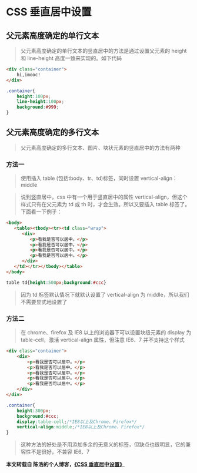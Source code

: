 # CSS 垂直居中设置

## 父元素高度确定的单行文本

> 父元素高度确定的单行文本的竖直居中的方法是通过设置父元素的 height 和 line-height 高度一致来实现的。如下代码

```html
<div class="container">
    hi,imooc!
</div>
```

```css
.container{
    height:100px;
    line-height:100px;
    background:#999;
}
```

## 父元素高度确定的多行文本

> 父元素高度确定的多行文本、图片、块状元素的竖直居中的方法有两种

### 方法一

> 使用插入 table (包括tbody、tr、td)标签，同时设置 vertical-align：middle

> 说到竖直居中，css 中有一个用于竖直居中的属性 vertical-align，但这个样式只有在父元素为 td 或 th 时，才会生效。所以又要插入 table 标签了。下面看一下例子：

```html
<body>
   <table><tbody><tr><td class="wrap">
      <div>
         <p>看我是否可以居中。</p>
         <p>看我是否可以居中。</p>
         <p>看我是否可以居中。</p>
         <p>看我是否可以居中。</p>
      </div>
   </td></tr></tbody></table>
</body>
```

```css
table td{height:500px;background:#ccc}
```

> 因为 td 标签默认情况下就默认设置了 vertical-align 为 middle，所以我们不需要显式地设置了

### 方法二

> 在 chrome、firefox 及 IE8 以上的浏览器下可以设置块级元素的 display 为 table-cell，激活 vertical-align 属性，但注意 IE6、7 并不支持这个样式

```html
<div class="container">
    <div>
        <p>看我是否可以居中。</p>
        <p>看我是否可以居中。</p>
        <p>看我是否可以居中。</p>
        <p>看我是否可以居中。</p>
        <p>看我是否可以居中。</p>
    </div>
</div>
```

```css
.container{
    height:300px;
    background:#ccc;
    display:table-cell;/*IE8以上及Chrome、Firefox*/
    vertical-align:middle;/*IE8以上及Chrome、Firefox*/
}
```

> 这种方法的好处是不用添加多余的无意义的标签，但缺点也很明显，它的兼容性不是很好，不兼容 IE6、7

**本文转载自 陈浩的个人博客，<a href="http://cighao.com/2016/01/17/set-vertical-center-in-CSS/" rel="nofollow">《CSS 垂直居中设置》</a>**